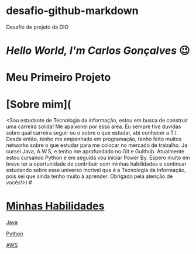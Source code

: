 # desafio-github-markdown
Desafio de projeto da DIO

# ***Hello World, I'm Carlos Gonçalves*** 😉 #

# **Meu Primeiro Projeto** #

# [Sobre mim](

<Sou estudante de Tecnologia da informação, estou em busca de construir uma carreira solida! Me apaixonei por essa area. Eu sempre tive duvidas sobre qual carreira seguir ou o sobre o que estudar, até conhecer a T.I. Desde então, tenho me empenhado em programação, tenho feito muitos networks sobre o que estudar para me colocar no mercado de trabalho. Ja cursei Java, A.W.S, e tenho me aprofundado no Git e Guithub. Atualmente estou cursando Python e em seguida vou iniciar Power By. Espero muito em breve ter a oportunidade de contribuir com minhas habilidades e continuar estudando sobre esse universo incrivel que é a Tecnologia da Informação, pois sei que ainda tenho muito à aprender. Obrigado pela atenção de vocês!>) #

# [Minhas Habilidades](https://img.freepik.com/fotos-gratis/gato-fofo-com-computador_23-2150932178.jpg?semt=ais_hybrid&w=740&q=80) #

[Java](https://hermes.dio.me/articles/cover/7b89fda2-4af3-4ae0-98bc-ad2b65854909.png)

[Python](https://beecrowd.com/wp-content/uploads/2024/04/2022-07-19-Melhores-cursos-de-Python.jpg)

[AWS](https://cdn2.downdetector.com/static/uploads/logo/aws-logo-icon-PNG-Transparent-Background_3.png)
